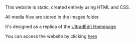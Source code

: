 This website is static, created entirely using HTML and CSS.

All media files are stored in the images folder. 

It's designed as a replica of the [UltradEdit Homepage](https://www.ultraedit.com/downloads/ultraedit-download-thank-you/)

You can access the website by clicking [here](https://jugal-01.github.io/UltraEdit-Clone/)